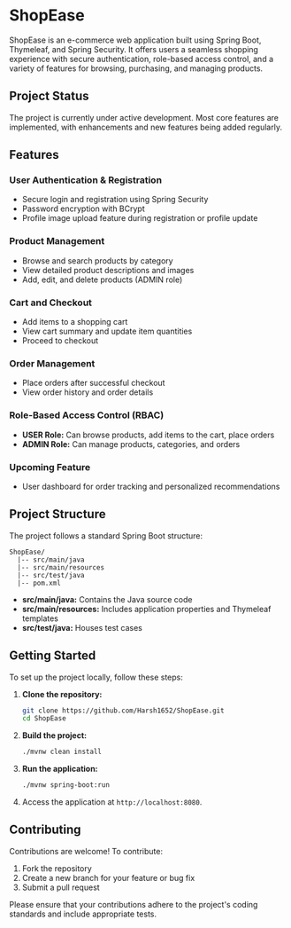 # ShopEase

ShopEase is an e-commerce web application built using Spring Boot, Thymeleaf, and Spring Security. It offers users a seamless shopping experience with secure authentication, role-based access control, and a variety of features for browsing, purchasing, and managing products.

## Project Status
The project is currently under active development. Most core features are implemented, with enhancements and new features being added regularly.

## Features

### User Authentication & Registration
- Secure login and registration using Spring Security
- Password encryption with BCrypt
- Profile image upload feature during registration or profile update

### Product Management
- Browse and search products by category
- View detailed product descriptions and images
- Add, edit, and delete products (ADMIN role)

### Cart and Checkout
- Add items to a shopping cart
- View cart summary and update item quantities
- Proceed to checkout

### Order Management
- Place orders after successful checkout
- View order history and order details

### Role-Based Access Control (RBAC)
- **USER Role:** Can browse products, add items to the cart, place orders
- **ADMIN Role:** Can manage products, categories, and orders

### Upcoming Feature
- User dashboard for order tracking and personalized recommendations

## Project Structure
The project follows a standard Spring Boot structure:

```
ShopEase/
  |-- src/main/java
  |-- src/main/resources
  |-- src/test/java
  |-- pom.xml
```

- **src/main/java:** Contains the Java source code
- **src/main/resources:** Includes application properties and Thymeleaf templates
- **src/test/java:** Houses test cases

## Getting Started

To set up the project locally, follow these steps:

1. **Clone the repository:**
   ```bash
   git clone https://github.com/Harsh1652/ShopEase.git
   cd ShopEase
   ```

2. **Build the project:**
   ```bash
   ./mvnw clean install
   ```

3. **Run the application:**
   ```bash
   ./mvnw spring-boot:run
   ```

4. Access the application at `http://localhost:8080`.

## Contributing
Contributions are welcome! To contribute:

1. Fork the repository
2. Create a new branch for your feature or bug fix
3. Submit a pull request

Please ensure that your contributions adhere to the project's coding standards and include appropriate tests.
